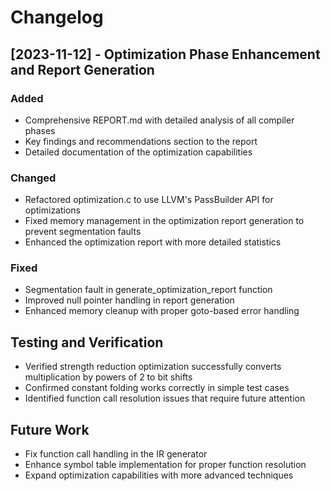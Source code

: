 # Changelog

## [2023-11-12] - Optimization Phase Enhancement and Report Generation

### Added
- Comprehensive REPORT.md with detailed analysis of all compiler phases
- Key findings and recommendations section to the report
- Detailed documentation of the optimization capabilities

### Changed
- Refactored optimization.c to use LLVM's PassBuilder API for optimizations
- Fixed memory management in the optimization report generation to prevent segmentation faults
- Enhanced the optimization report with more detailed statistics

### Fixed
- Segmentation fault in generate_optimization_report function
- Improved null pointer handling in report generation
- Enhanced memory cleanup with proper goto-based error handling

## Testing and Verification
- Verified strength reduction optimization successfully converts multiplication by powers of 2 to bit shifts
- Confirmed constant folding works correctly in simple test cases
- Identified function call resolution issues that require future attention

## Future Work
- Fix function call handling in the IR generator
- Enhance symbol table implementation for proper function resolution
- Expand optimization capabilities with more advanced techniques 